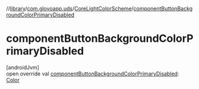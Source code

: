 //[library](../../../index.md)/[com.glovoapp.uds](../index.md)/[CoreLightColorScheme](index.md)/[componentButtonBackgroundColorPrimaryDisabled](component-button-background-color-primary-disabled.md)

# componentButtonBackgroundColorPrimaryDisabled

[androidJvm]\
open override val [componentButtonBackgroundColorPrimaryDisabled](component-button-background-color-primary-disabled.md): [Color](https://developer.android.com/reference/kotlin/androidx/compose/ui/graphics/Color.html)
